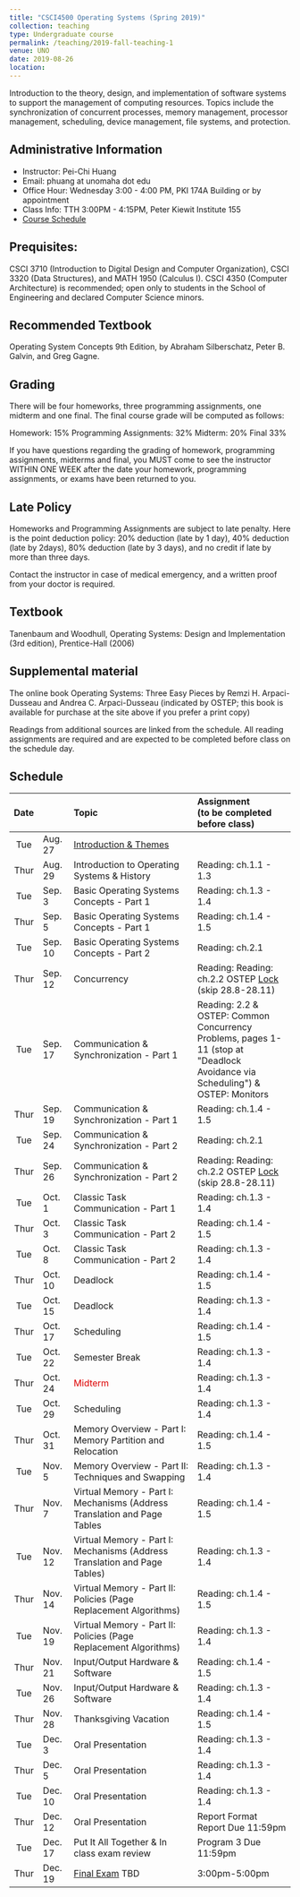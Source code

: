 ```yaml
---
title: "CSCI4500 Operating Systems (Spring 2019)"
collection: teaching
type: Undergraduate course
permalink: /teaching/2019-fall-teaching-1
venue: UNO
date: 2019-08-26
location: 
---
```


Introduction to the theory, design, and implementation of software systems to support the management of computing resources. Topics include the synchronization of concurrent processes, memory management, processor management, scheduling, device management, file systems, and protection.

## Administrative Information
* Instructor: Pei-Chi Huang
* Email: phuang at unomaha dot edu
* Office Hour: Wednesday 3:00 - 4:00 PM, PKI 174A Building or by appointment
* Class Info: TTH 3:00PM - 4:15PM, Peter Kiewit Institute 155
* [Course Schedule](#schedule)      

## Prequisites:	
CSCI 3710 (Introduction to Digital Design and Computer Organization), CSCI 3320 (Data Structures), and MATH 1950 (Calculus I). CSCI 4350 (Computer Architecture) is recommended; open only to students in the School of Engineering and declared Computer Science minors.

## Recommended Textbook
Operating System Concepts 9th Edition, by Abraham Silberschatz, Peter B. Galvin, and Greg Gagne.

## Grading
There will be four homeworks, three programming assignments, one midterm and one final.
The final course grade will be computed as follows:

Homework: 15%
Programming Assignments: 32%
Midterm: 20%
Final 33%

If you have questions regarding the grading of homework, programming assignments, midterms and final, you MUST come to see the instructor WITHIN ONE WEEK after the date your homework, programming assignments, or exams have been returned to you.

## Late Policy
Homeworks and Programming Assignments are subject to late penalty. Here is the point deduction policy: 20% deduction (late by 1 day), 40% deduction (late by 2days), 80% deduction (late by 3 days), and no credit if late by more than three days. 

Contact the instructor in case of medical emergency, and a written proof from your doctor is required.

## Textbook <a name="schedule"></a>
Tanenbaum and Woodhull, Operating Systems: Design and Implementation (3rd edition), Prentice-Hall (2006)

## Supplemental material
The online book Operating Systems: Three Easy Pieces by Remzi H. Arpaci-Dusseau and Andrea C. Arpaci-Dusseau (indicated by OSTEP; this book is available for purchase at the site above if you prefer a print copy)

Readings from additional sources are linked from the schedule. All reading assignments are required and are expected to be completed before class on the schedule day.

## Schedule 

| Date |         |               Topic                 | Assignment <br>(to be completed before class) |
|:----:|:--------|:------------------------------------|:----------------------------------------------|
| Tue  | Aug. 27 | [Introduction & Themes](https://drive.google.com/file/d/1LJZGwb4iwN0j61UWXRvGEUgvF1mr1nLa/view) |                       |
| Thur | Aug. 29 | Introduction to Operating Systems & History           | Reading: ch.1.1 - 1.3 |
| Tue  | Sep. 3  | Basic Operating Systems Concepts - Part 1             | Reading: ch.1.3 - 1.4 |
| Thur | Sep. 5  | Basic Operating Systems Concepts - Part 1             | Reading: ch.1.4 - 1.5 |
| Tue  | Sep. 10 | Basic Operating Systems Concepts - Part 2             | Reading: ch.2.1       |
| Thur | Sep. 12 | Concurrency                                           | Reading: Reading: ch.2.2 OSTEP [Lock](http://pages.cs.wisc.edu/~remzi/OSTEP/threads-locks.pdf) (skip 28.8-28.11)|
| Tue  | Sep. 17 | Communication & Synchronization - Part 1              | Reading: 2.2 & OSTEP:  Common Concurrency <br> Problems, pages 1-11 (stop at "Deadlock   <br>   Avoidance via Scheduling") & OSTEP:  Monitors|
| Thur | Sep. 19 | Communication & Synchronization - Part 1              | Reading: ch.1.4 - 1.5 |
| Tue  | Sep. 24 | Communication & Synchronization - Part 2              | Reading: ch.2.1       |
| Thur | Sep. 26 | Communication & Synchronization - Part 2              | Reading: Reading: ch.2.2 OSTEP [Lock](http://) (skip 28.8-28.11)|
| Tue  | Oct. 1  | Classic Task Communication - Part 1                   | Reading: ch.1.3 - 1.4 |
| Thur | Oct. 3  | Classic Task Communication - Part 2                   | Reading: ch.1.4 - 1.5 |
| Tue  | Oct. 8  | Classic Task Communication - Part 2                   | Reading: ch.1.3 - 1.4 |
| Thur | Oct. 10 | Deadlock                                              | Reading: ch.1.4 - 1.5 |
| Tue  | Oct. 15 | Deadlock                                              | Reading: ch.1.3 - 1.4 |
| Thur | Oct. 17 | Scheduling                                            | Reading: ch.1.4 - 1.5 |
| Tue  | Oct. 22 | Semester Break                                        | Reading: ch.1.3 - 1.4 |
| Thur | Oct. 24 | <font color="#dd0000"> Midterm </font><br />          | Reading: ch.1.3 - 1.4 |
| Tue  | Oct. 29 | Scheduling                                            | Reading: ch.1.3 - 1.4 |
| Thur | Oct. 31 | Memory Overview - Part I: Memory Partition and Relocation                | Reading: ch.1.4 - 1.5 |
| Tue  | Nov. 5  | Memory Overview - Part II: Techniques and Swapping                       | Reading: ch.1.3 - 1.4 |
| Thur | Nov. 7  | Virtual Memory - Part I: Mechanisms (Address Translation and Page Tables | Reading: ch.1.4 - 1.5 |
| Tue  | Nov. 12 | Virtual Memory - Part I: Mechanisms (Address Translation and Page Tables)| Reading: ch.1.3 - 1.4 |
| Thur | Nov. 14 | Virtual Memory - Part II: Policies (Page Replacement Algorithms)         | Reading: ch.1.4 - 1.5 |
| Tue  | Nov. 19 | Virtual Memory - Part II: Policies (Page Replacement Algorithms)         | Reading: ch.1.3 - 1.4 |
| Thur | Nov. 21 | Input/Output Hardware & Software                      | Reading: ch.1.4 - 1.5 |
| Tue  | Nov. 26 | Input/Output Hardware & Software                      | Reading: ch.1.3 - 1.4 |
| Thur | Nov. 28 | Thanksgiving Vacation                                 | Reading: ch.1.4 - 1.5 |
| Tue  | Dec. 3  | Oral Presentation                                     | Reading: ch.1.3 - 1.4 |
| Thur | Dec. 5  | Oral Presentation                                     | Reading: ch.1.3 - 1.4 |
| Tue  | Dec. 10 | Oral Presentation                                     | Reading: ch.1.3 - 1.4 |
| Thur | Dec. 12 | Oral Presentation                                     | Report Format <br> Report Due 11:59pm |
| Tue  | Dec. 17 | Put It All Together & In class exam review            | Program 3 Due 11:59pm |
| Thur | Dec. 19 | [Final Exam](https://www.unomaha.edu/registrar/students/after-enrollment/final-exam.php#tt) TBD | 3:00pm-5:00pm |
